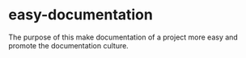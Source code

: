 # easy-documentation
The purpose of this make documentation of a project more easy and promote the documentation culture.
